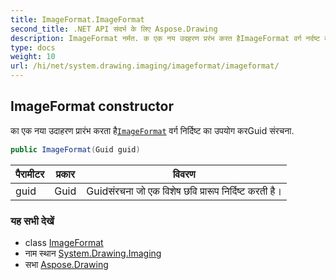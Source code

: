 ```yaml
---
title: ImageFormat.ImageFormat
second_title: .NET API संदर्भ के लिए Aspose.Drawing
description: ImageFormat नर्मत. क एक नय उदहरण प्ररंभ करत हैImageFormat वर्ग नर्दष्ट क उपयग करGuid संरचन.
type: docs
weight: 10
url: /hi/net/system.drawing.imaging/imageformat/imageformat/
---
```

## ImageFormat constructor

का एक नया उदाहरण प्रारंभ करता है[`ImageFormat`](../) वर्ग निर्दिष्ट का उपयोग करGuid संरचना.

```csharp
public ImageFormat(Guid guid)
```

| पैरामीटर | प्रकार | विवरण |
| --- | --- | --- |
| guid | Guid | Guidसंरचना जो एक विशेष छवि प्रारूप निर्दिष्ट करती है। |

### यह सभी देखें

* class [ImageFormat](../)
* नाम स्थान [System.Drawing.Imaging](../../imageformat/)
* सभा [Aspose.Drawing](../../../)


